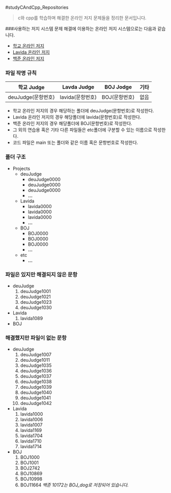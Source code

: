 #studyCAndCpp_Repositories

> c와 cpp를 학습하며 해결한 온라인 저지 문제들을 정리한 문서입니다.

###사용하는 저지 시스템
문제 해결에 이용하는 온라인 저지 시스템으로는 다음과 같습니다.

* [학교 온라인 저지](http://judge.aoikazto.com)
* [Lavida 온라인 저지](https://judge.lavida.us)
* [백준 온라인 저지](https://www.acmicpc.net) 

### 파일 작명 규칙
학교 Judge| Lavda Judge | BOJ Jodge | 기타 
--|--|--|--|
deuJudge(문항번호)|lavida(문항번호)|BOJ(문항번호)|없음|

* 학교 온라인 저지의 경우 해당하는 폴더에 deuJudge(문항번호)로 작성한다.
* Lavida 온라인 저지의 경우 해당폴더에 lavida(문항번호)로 작성한다.
* 백준 온라인 저지의 경우 해당폴더에 BOJ(문항번호)로 작성한다.
* 그 외의 연습용 혹은 기타 다른 파일들은 etc폴더에 구분할 수 있는 이름으로 작성한다.
* 코드 파일은 main 또는 폴더와 같은 이름 혹은 문항번호로 작성한다.

### 폴더 구조

* Projects
    * deuJudge
        * deuJudge0000
        * deuJudge0000
        * deuJudge0000
        * **...**
    * Lavida
        * lavida0000
        * lavida0000
        * lavida0000
        * **...**
    * BOJ
        * BOJ0000
        * BOJ0000
        * BOJ0000
        * **...**
    * etc
        * **...**

### 파일은 있지만 해결되지 않은 문항
* deuJudge
    1. deuJudge1001
    1. deuJudge1021
    1. deuJudge1023
    1. deuJudge1030
* Lavida
    1. lavida1089
* BOJ

### 해결했지만 파일이 없는 문항
* deuJudge
    1. deuJudge1007
    1. deuJudge1011
    1. deuJudge1035
    1. deuJudge1036
    1. deuJudge1037
    1. deuJudge1038
    1. deuJudge1039
    1. deuJudge1040
    1. deuJudge1041
    1. deuJudge1042
* Lavida
    1. lavida1000
    1. lavida1006
    1. lavida1007
    1. lavida1169
    1. lavida1704
    1. lavida1710
    1. lavida1714
* BOJ
    1. BOJ1000
    1. BOJ1001
    1. BOJ2742
    1. BOJ10869
    1. BOJ10998
    1. BOJ11664
_백준 10172는 BOJ\_dog로 저장되어 있습니다._
